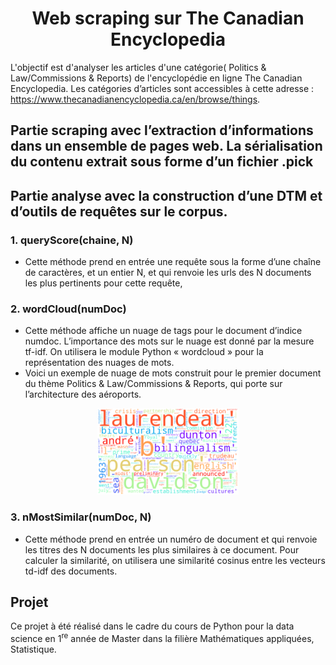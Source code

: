 
<div align="center">
  
   # Web scraping sur The Canadian Encyclopedia

</div>

L'objectif est d'analyser les articles d'une catégorie( Politics & Law/Commissions & Reports) de l'encyclopédie en ligne The Canadian Encyclopedia.
Les catégories d’articles sont accessibles à cette adresse :
https://www.thecanadianencyclopedia.ca/en/browse/things.
## Partie scraping avec l’extraction d’informations dans un ensemble de pages web. La sérialisation du contenu extrait sous forme d’un fichier .pick

## Partie analyse avec la construction d’une DTM et d’outils de requêtes sur le corpus.
### 1. queryScore(chaine, N) 
- Cette méthode prend en entrée une requête sous la forme d’une chaîne de caractères, et un entier N, et qui renvoie les urls des N documents les plus pertinents pour cette requête,
### 2. wordCloud(numDoc) 
- Cette méthode  affiche un nuage de tags pour le document d’indice numdoc. L’importance des mots sur le nuage est donné par la mesure tf-idf. On utilisera le
module Python « wordcloud » pour la représentation des nuages de mots.
- Voici un exemple de nuage de mots construit pour le premier document du thème Politics & Law/Commissions & Reports, qui porte sur l’architecture des aéroports.
<div align="center">
<img src="https://github.com/nmh4598/Python-Master/blob/main/S2/Text%20Mining/nuagedemots.png?raw=true" width="45%" style="min-height:'250px'"/>
</div>

### 3. nMostSimilar(numDoc, N) 
- Cette méthode prend en entrée un numéro de document et qui renvoie les titres des N documents les plus similaires à ce document. Pour calculer la
similarité, on utilisera une similarité cosinus entre les vecteurs td-idf des documents.
## Projet
Ce projet à été réalisé dans le cadre du cours de Python pour la data science en 1<sup>re</sup> année de Master dans la filière Mathématiques appliquées, Statistique.

